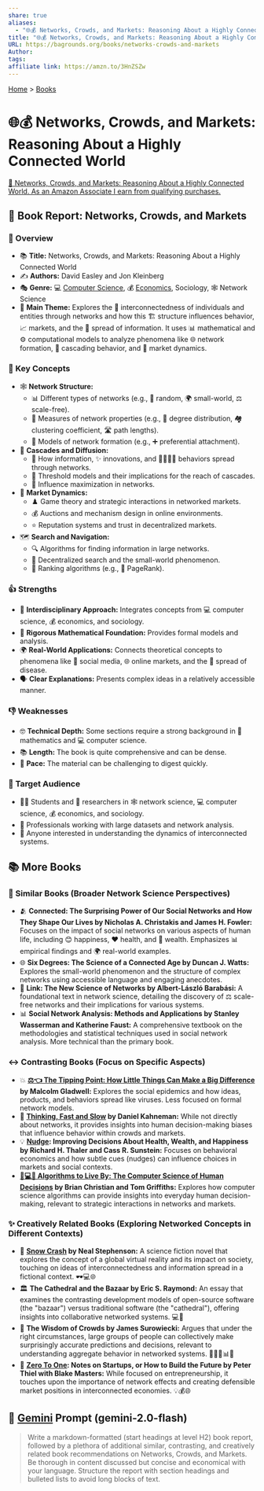 ```yaml
---
share: true
aliases:
  - "🌐💰 Networks, Crowds, and Markets: Reasoning About a Highly Connected World"
title: "🌐💰 Networks, Crowds, and Markets: Reasoning About a Highly Connected World"
URL: https://bagrounds.org/books/networks-crowds-and-markets
Author: 
tags: 
affiliate link: https://amzn.to/3HnZSZw
---
```

[Home](../index.md) > [Books](./index.md)  
# 🌐💰 Networks, Crowds, and Markets: Reasoning About a Highly Connected World  
[🛒 Networks, Crowds, and Markets: Reasoning About a Highly Connected World. As an Amazon Associate I earn from qualifying purchases.](https://amzn.to/3HnZSZw)  
  
## 📖 Book Report: Networks, Crowds, and Markets  
### 🔎 Overview  
  
* 📚 **Title:** Networks, Crowds, and Markets: Reasoning About a Highly Connected World  
* ✍️ **Authors:** David Easley and Jon Kleinberg  
* 🎭 **Genre:** 💻 [Computer Science](../topics/computer-science.md), 💰 [Economics](../topics/economics.md), Sociology, 🕸️ Network Science  
* 🎯 **Main Theme:** Explores the 🔗 interconnectedness of individuals and entities through networks and how this 🏗️ structure influences behavior, 📈 markets, and the 📢 spread of information. It uses 📊 mathematical and ⚙️ computational models to analyze phenomena like 🌐 network formation, 🌊 cascading behavior, and 🛒 market dynamics.  
  
### 🔑 Key Concepts  
  
* 🕸️ **Network Structure:**  
    * 📊 Different types of networks (e.g., 🎲 random, 🌍 small-world, ⚖️ scale-free).  
    * 📏 Measures of network properties (e.g., 🔢 degree distribution, 🏘️ clustering coefficient, 🛣️ path lengths).  
    * 🧬 Models of network formation (e.g., ➕ preferential attachment).  
* 🌊 **Cascades and Diffusion:**  
    * 📢 How information, ✨ innovations, and 🚶‍♀️🚶‍♂️ behaviors spread through networks.  
    * 🚦 Threshold models and their implications for the reach of cascades.  
    * 📢 Influence maximization in networks.  
* 🛒 **Market Dynamics:**  
    * ♟️ Game theory and strategic interactions in networked markets.  
    * 💰 Auctions and mechanism design in online environments.  
    * ⭐ Reputation systems and trust in decentralized markets.  
* 🗺️ **Search and Navigation:**  
    * 🔍 Algorithms for finding information in large networks.  
    * 🧭 Decentralized search and the small-world phenomenon.  
    * 🥇 Ranking algorithms (e.g., 📄 PageRank).  
  
### 👍 Strengths  
  
* 🤝 **Interdisciplinary Approach:** Integrates concepts from 💻 computer science, 💰 economics, and sociology.  
* 📐 **Rigorous Mathematical Foundation:** Provides formal models and analysis.  
* 🌍 **Real-World Applications:** Connects theoretical concepts to phenomena like 📱 social media, 🌐 online markets, and the 🦠 spread of disease.  
* 🗣️ **Clear Explanations:** Presents complex ideas in a relatively accessible manner.  
  
### 👎 Weaknesses  
  
* 🤓 **Technical Depth:** Some sections require a strong background in 🔢 mathematics and 💻 computer science.  
* 📚 **Length:** The book is quite comprehensive and can be dense.  
* 🐌 **Pace:** The material can be challenging to digest quickly.  
  
### 🎯 Target Audience  
  
* 🧑‍🎓 Students and 🔬 researchers in 🕸️ network science, 💻 computer science, 💰 economics, and sociology.  
* 💼 Professionals working with large datasets and network analysis.  
* 🤔 Anyone interested in understanding the dynamics of interconnected systems.  
  
## 📚 More Books  
### 🔗 Similar Books (Broader Network Science Perspectives)  
  
* 🫂 **Connected: The Surprising Power of Our Social Networks and How They Shape Our Lives by Nicholas A. Christakis and James H. Fowler:** Focuses on the impact of social networks on various aspects of human life, including 😊 happiness, ❤️ health, and 💸 wealth. Emphasizes 📊 empirical findings and 🌍 real-world examples.  
* 🌐 **Six Degrees: The Science of a Connected Age by Duncan J. Watts:** Explores the small-world phenomenon and the structure of complex networks using accessible language and engaging anecdotes.  
* 🔗 **Link: The New Science of Networks by Albert-László Barabási:** A foundational text in network science, detailing the discovery of ⚖️ scale-free networks and their implications for various systems.  
* 📊 **Social Network Analysis: Methods and Applications by Stanley Wasserman and Katherine Faust:** A comprehensive textbook on the methodologies and statistical techniques used in social network analysis. More technical than the primary book.  
  
### ↔️ Contrasting Books (Focus on Specific Aspects)  
  
* 💥 **[⚖️👈 The Tipping Point: How Little Things Can Make a Big Difference](./the-tipping-point.md) by Malcolm Gladwell:** Explores the social epidemics and how ideas, products, and behaviors spread like viruses. Less focused on formal network models.  
* 🤔 **[Thinking, Fast and Slow](./thinking-fast-and-slow.md) by Daniel Kahneman:** While not directly about networks, it provides insights into human decision-making biases that influence behavior within crowds and markets.  
* 💡 **[Nudge](./nudge.md): Improving Decisions About Health, Wealth, and Happiness by Richard H. Thaler and Cass R. Sunstein:** Focuses on behavioral economics and how subtle cues (nudges) can influence choices in markets and social contexts.  
* **[🤔💻🧠 Algorithms to Live By: The Computer Science of Human Decisions](./algorithms-to-live-by.md) by Brian Christian and Tom Griffiths:** Explores how computer science algorithms can provide insights into everyday human decision-making, relevant to strategic interactions in networks and markets.  
  
### ✨ Creatively Related Books (Exploring Networked Concepts in Different Contexts)  
  
* 🌌 **[Snow Crash](./snow-crash.md) by Neal Stephenson:** A science fiction novel that explores the concept of a global virtual reality and its impact on society, touching on ideas of interconnectedness and information spread in a fictional context. 🕶️💻🌐  
* 🏛️ **The Cathedral and the Bazaar by Eric S. Raymond:** An essay that examines the contrasting development models of open-source software (the "bazaar") versus traditional software (the "cathedral"), offering insights into collaborative networked systems. 💻🤝  
* 🧠 **The Wisdom of Crowds by James Surowiecki:** Argues that under the right circumstances, large groups of people can collectively make surprisingly accurate predictions and decisions, relevant to understanding aggregate behavior in networked systems. 🧑‍🤝‍🧑📊🎯  
* 🚀 **[Zero To One](./zero-to-one.md): Notes on Startups, or How to Build the Future by Peter Thiel with Blake Masters:** While focused on entrepreneurship, it touches upon the importance of network effects and creating defensible market positions in interconnected economies. 💡💰🌐  
  
## 💬 [Gemini](../software/gemini.md) Prompt (gemini-2.0-flash)  
> Write a markdown-formatted (start headings at level H2) book report, followed by a plethora of additional similar, contrasting, and creatively related book recommendations on Networks, Crowds, and Markets. Be thorough in content discussed but concise and economical with your language. Structure the report with section headings and bulleted lists to avoid long blocks of text.